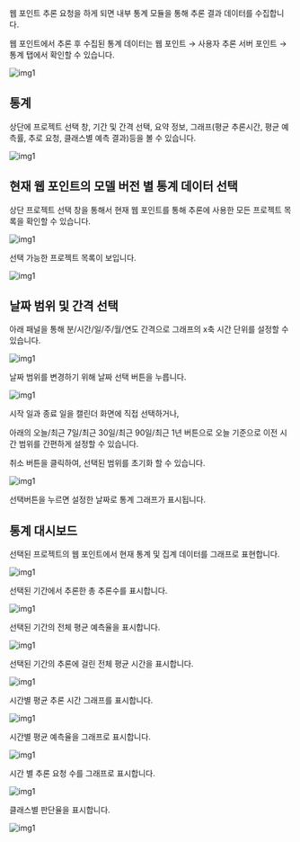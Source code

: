 웹 포인트 추론 요청을 하게 되면 내부 통계 모듈을 통해 추론 결과 데이터를 수집합니다.

웹 포인트에서 추론 후 수집된 통계 데이터는 웹 포인트 → 사용자 추론 서버 포인트 → 통계 탭에서 확인할 수 있습니다.

![img1](https://raw.githubusercontent.com/vazilcompany/vridge-docs/main/guide/img/ai_deploying/delpoy_model_statistics/go_to_statistics.png)  





통계
---------------------------

상단에 프로젝트 선택 창, 기간 및 간격 선택, 요약 정보, 그래프(평균 추론시간, 평균 예측률, 추로 요청, 클래스별 예측 결과)등을 볼 수 있습니다. 

![img1](https://raw.githubusercontent.com/vazilcompany/vridge-docs/main/guide/img/ai_deploying/delpoy_model_statistics/statistics_1.png)  



현재 웹 포인트의 모델 버전 별 통계 데이터 선택
---------------------------


상단 프로젝트 선택 창을 통해서 현재 웹 포인트를 통해 추론에 사용한 모든 프로젝트 목록을 확인할 수 있습니다.

![img1](https://raw.githubusercontent.com/vazilcompany/vridge-docs/main/guide/img/ai_deploying/delpoy_model_statistics/statistics_2.png)

선택 가능한 프로젝트 목록이 보입니다. 

![img1](https://raw.githubusercontent.com/vazilcompany/vridge-docs/main/guide/img/ai_deploying/delpoy_model_statistics/statistics_3.png)  

  

  

날짜 범위 및 간격 선택
-------------


아래 패널을 통해 분/시간/일/주/월/연도 간격으로 그래프의 x축 시간 단위를 설정할 수 있습니다.

![img1](https://raw.githubusercontent.com/vazilcompany/vridge-docs/main/guide/img/ai_deploying/delpoy_model_statistics/statistics_4.png)  

  

날짜 범위를 변경하기 위해 날짜 선택 버튼을 누릅니다.

![img1](https://raw.githubusercontent.com/vazilcompany/vridge-docs/main/guide/img/ai_deploying/delpoy_model_statistics/statistics_5.png)  

  

시작 일과 종료 일을 캘린더 화면에 직접 선택하거나,

아래의 오늘/최근 7일/최근 30일/최근 90일/최근 1년 버튼으로 오늘 기준으로 이전 시간 범위를 간편하게 설정할 수 있습니다.

취소 버튼을 클릭하여, 선택된 범위를 초기화 할 수 있습니다. 

![img1](https://raw.githubusercontent.com/vazilcompany/vridge-docs/main/guide/img/ai_deploying/delpoy_model_statistics/statistics_6.png)  

  

선택버튼을 누르면 설정한 날짜로 통계 그래프가 표시됩니다.

  

  

  

통계 대시보드
-------


선택된 프로젝트의 웹 포인트에서 현재 통계 및 집계 데이터를 그래프로 표현합니다.

![img1](https://raw.githubusercontent.com/vazilcompany/vridge-docs/main/guide/img/ai_deploying/delpoy_model_statistics/statistics_7.png)  

  

선택된 기간에서 추론한 총 추론수를 표시합니다.

![img1](https://raw.githubusercontent.com/vazilcompany/vridge-docs/main/guide/img/ai_deploying/delpoy_model_statistics/statistics_8.png)  

  

선택된 기간의 전체 평균 예측율을 표시합니다.

![img1](https://raw.githubusercontent.com/vazilcompany/vridge-docs/main/guide/img/ai_deploying/delpoy_model_statistics/statistics_9.png)  

  

선택된 기간의 추론에 걸린 전체 평균 시간을 표시합니다.

![img1](https://raw.githubusercontent.com/vazilcompany/vridge-docs/main/guide/img/ai_deploying/delpoy_model_statistics/statistics_10.png)  

  

시간별 평균 추론 시간 그래프를 표시합니다.

![img1](https://raw.githubusercontent.com/vazilcompany/vridge-docs/main/guide/img/ai_deploying/delpoy_model_statistics/statistics_11.png)  

  

  

시간별 평균 예측율을 그래프로 표시합니다.

![img1](https://raw.githubusercontent.com/vazilcompany/vridge-docs/main/guide/img/ai_deploying/delpoy_model_statistics/statistics_12.png)  

  

  

시간 별 추론 요청 수를 그래프로 표시합니다.

![img1](https://raw.githubusercontent.com/vazilcompany/vridge-docs/main/guide/img/ai_deploying/delpoy_model_statistics/statistics_13.png)  

  

  

클래스별 판단율을 표시합니다.

![img1](https://raw.githubusercontent.com/vazilcompany/vridge-docs/main/guide/img/ai_deploying/deploying_usage_statistics_13.png)  

  

  
